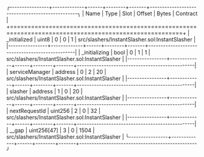 
╭----------------+-------------+------+--------+-------+------------------------------------------------╮
| Name           | Type        | Slot | Offset | Bytes | Contract                                       |
+=======================================================================================================+
| _initialized   | uint8       | 0    | 0      | 1     | src/slashers/InstantSlasher.sol:InstantSlasher |
|----------------+-------------+------+--------+-------+------------------------------------------------|
| _initializing  | bool        | 0    | 1      | 1     | src/slashers/InstantSlasher.sol:InstantSlasher |
|----------------+-------------+------+--------+-------+------------------------------------------------|
| serviceManager | address     | 0    | 2      | 20    | src/slashers/InstantSlasher.sol:InstantSlasher |
|----------------+-------------+------+--------+-------+------------------------------------------------|
| slasher        | address     | 1    | 0      | 20    | src/slashers/InstantSlasher.sol:InstantSlasher |
|----------------+-------------+------+--------+-------+------------------------------------------------|
| nextRequestId  | uint256     | 2    | 0      | 32    | src/slashers/InstantSlasher.sol:InstantSlasher |
|----------------+-------------+------+--------+-------+------------------------------------------------|
| __gap          | uint256[47] | 3    | 0      | 1504  | src/slashers/InstantSlasher.sol:InstantSlasher |
╰----------------+-------------+------+--------+-------+------------------------------------------------╯

